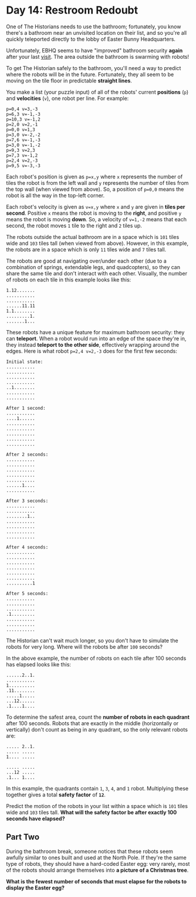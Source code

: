 # Day 14: Restroom Redoubt

One of The Historians needs to use the bathroom; fortunately, you know there's a bathroom near an unvisited location on their list, and so you're all quickly teleported directly to the lobby of Easter Bunny Headquarters.

Unfortunately, EBHQ seems to have "improved" bathroom security **again** after your last [visit](https://adventofcode.com/2016/day/2). The area outside the bathroom is swarming with robots!

To get The Historian safely to the bathroom, you'll need a way to predict where the robots will be in the future. Fortunately, they all seem to be moving on the tile floor in predictable **straight lines**.

You make a list (your puzzle input) of all of the robots' current **positions** (`p`) and **velocities** (`v`), one robot per line. For example:

    p=0,4 v=3,-3
    p=6,3 v=-1,-3
    p=10,3 v=-1,2
    p=2,0 v=2,-1
    p=0,0 v=1,3
    p=3,0 v=-2,-2
    p=7,6 v=-1,-3
    p=3,0 v=-1,-2
    p=9,3 v=2,3
    p=7,3 v=-1,2
    p=2,4 v=2,-3
    p=9,5 v=-3,-3

Each robot's position is given as `p=x,y` where `x` represents the number of tiles the robot is from the left wall and `y` represents the number of tiles from the top wall (when viewed from above). So, a position of `p=0,0` means the robot is all the way in the top-left corner.

Each robot's velocity is given as `v=x,y` where `x` and `y` are given in **tiles per second**. Positive `x` means the robot is moving to the **right**, and positive `y` means the robot is moving **down**. So, a velocity of `v=1,-2` means that each second, the robot moves `1` tile to the right and `2` tiles up.

The robots outside the actual bathroom are in a space which is `101` tiles wide and `103` tiles tall (when viewed from above). However, in this example, the robots are in a space which is only `11` tiles wide and `7` tiles tall.

The robots are good at navigating over/under each other (due to a combination of springs, extendable legs, and quadcopters), so they can share the same tile and don't interact with each other. Visually, the number of robots on each tile in this example looks like this:

    1.12.......
    ...........
    ...........
    ......11.11
    1.1........
    .........1.
    .......1...

These robots have a unique feature for maximum bathroom security: they can **teleport**. When a robot would run into an edge of the space they're in, they instead **teleport to the other side**, effectively wrapping around the edges. Here is what robot `p=2,4 v=2,-3` does for the first few seconds:

    Initial state:
    ...........
    ...........
    ...........
    ...........
    ..1........
    ...........
    ...........

    After 1 second:
    ...........
    ....1......
    ...........
    ...........
    ...........
    ...........
    ...........

    After 2 seconds:
    ...........
    ...........
    ...........
    ...........
    ...........
    ......1....
    ...........

    After 3 seconds:
    ...........
    ...........
    ........1..
    ...........
    ...........
    ...........
    ...........

    After 4 seconds:
    ...........
    ...........
    ...........
    ...........
    ...........
    ...........
    ..........1

    After 5 seconds:
    ...........
    ...........
    ...........
    .1.........
    ...........
    ...........
    ...........

The Historian can't wait much longer, so you don't have to simulate the robots for very long. Where will the robots be after `100` seconds?

In the above example, the number of robots on each tile after 100 seconds has elapsed looks like this:

    ......2..1.
    ...........
    1..........
    .11........
    .....1.....
    ...12......
    .1....1....

To determine the safest area, count the **number of robots in each quadrant** after 100 seconds. Robots that are exactly in the middle (horizontally or vertically) don't count as being in any quadrant, so the only relevant robots are:

    ..... 2..1.
    ..... .....
    1.... .....
            
    ..... .....
    ...12 .....
    .1... 1....

In this example, the quadrants contain `1`, `3`, `4`, and `1` robot. Multiplying these together gives a total **safety factor** of **`12`**.

Predict the motion of the robots in your list within a space which is `101` tiles wide and `103` tiles tall. **What will the safety factor be after exactly 100 seconds have elapsed?**

## Part Two

During the bathroom break, someone notices that these robots seem awfully similar to ones built and used at the North Pole. If they're the same type of robots, they should have a hard-coded Easter egg: very rarely, most of the robots should arrange themselves into **a picture of a Christmas tree**.

**What is the fewest number of seconds that must elapse for the robots to display the Easter egg?**